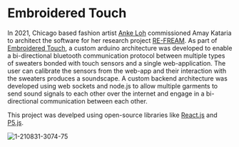 # Embroidered Touch
In 2021, Chicago based fashion artist [Anke Loh](http://ankeloh.net/) commissioned Amay Kataria to architect the software for her research project [RE-FREAM](http://ankeloh.net/2021/10/re-fream-embroidered-touch-life-space/#4). As part of [Embroidered Touch](https://amaykataria.com/#/touch), a custom arduino architecture was developed to enable a bi-directional bluetooth communication protocol between multiple types of sweaters bonded with touch sensors and a single web-application. The user can calibrate the sensors from the web-app and their interaction with the sweaters produces a soundscape. A custom backend architecture was developed using web sockets and node.js to allow multiple garments to send sound signals to each other over the internet and engage in a bi-directional communication between each other. 

This project was develped using open-source libraries like [React.js](https://reactjs.org/) and [P5.js](https://p5js.org/).

![1-210831-3074-75](https://user-images.githubusercontent.com/4178424/145728755-4e2a6a55-51f2-4c6d-9f54-660456e8e258.jpg)

